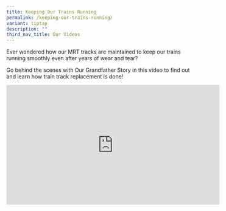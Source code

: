 ```yaml
---
title: Keeping Our Trains Running
permalink: /keeping-our-trains-running/
variant: tiptap
description: ""
third_nav_title: Our Videos
---
```

<p>Ever wondered how our MRT tracks are maintained to keep our trains running
smoothly even after years of wear and tear?</p>
<p>Go behind the scenes with Our Grandfather Story in this video to find
out and learn how train track replacement is done!</p>
<div class="iframe-wrapper">
<iframe height="315" width="560" allowfullscreen="true" frameborder="0" src="https://www.youtube.com/embed/wFBgEr3yd_0?si=iecfvU2ottmk68N0"></iframe>
</div>
<p></p>